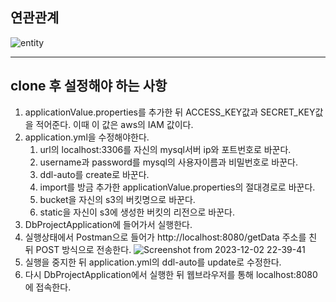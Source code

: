 ## 연관관계

![entity](https://github.com/vinyl-bin/db_project/assets/85878793/6bc3b434-234f-4b46-8ff2-6124714478d2)

***

## clone 후 설정해야 하는 사항

1. applicationValue.properties를 추가한 뒤 ACCESS_KEY값과 SECRET_KEY값을 적어준다. 이때 이 값은 aws의 IAM 값이다.
2. application.yml을 수정해야한다.
   1. url의 localhost:3306를 자신의 mysql서버 ip와 포트번호로 바꾼다.
   2. username과 password를 mysql의 사용자이름과 비밀번호로 바꾼다.
   3. ddl-auto를 create로 바꾼다.
   4. import를 방금 추가한 applicationValue.properties의 절대경로로 바꾼다.
   5. bucket을 자신의 s3의 버킷명으로 바꾼다.
   6. static을 자신이 s3에 생성한 버킷의 리전으로 바꾼다.
3. DbProjectApplication에 들어가서 실행한다.
4. 실행상태에서 Postman으로 들어가 http://localhost:8080/getData 주소를 친 뒤 POST 방식으로 전송한다.
![Screenshot from 2023-12-02 22-39-41](https://github.com/vinyl-bin/db_project/assets/85878793/025a6d36-fca2-4afc-b731-495da0115160)
5. 실행을 중지한 뒤 application.yml의 ddl-auto를 update로 수정한다.
6. 다시 DbProjectApplication에서 실행한 뒤 웹브라우저를 통해 localhost:8080에 접속한다.
